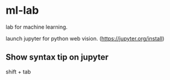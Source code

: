 # ml-lab

lab for machine learning.

launch jupyter for python web vision. (https://jupyter.org/install)

## Show syntax tip on jupyter

shift + tab

